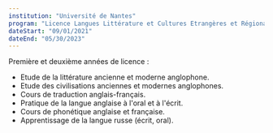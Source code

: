 ```yaml
---
institution: "Université de Nantes"
program: "Licence Langues Littérature et Cultures Etrangères et Régionales - Anglais"
dateStart: "09/01/2021"
dateEnd: "05/30/2023"
---
```


Première et deuxième années de licence :

- Etude de la littérature ancienne et moderne anglophone.
- Etude des civilisations anciennes et modernes anglophones.
- Cours de traduction anglais-français.
- Pratique de la langue anglaise à l'oral et à l'écrit.
- Cours de phonétique anglaise et française.
- Apprentissage de la langue russe (écrit, oral).